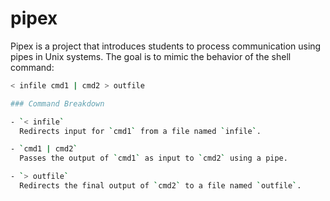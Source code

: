 # pipex
Pipex is a project that introduces students to process communication using pipes in Unix systems. The goal is to mimic the behavior of the shell command:
```bash
< infile cmd1 | cmd2 > outfile

### Command Breakdown

- `< infile`  
  Redirects input for `cmd1` from a file named `infile`.

- `cmd1 | cmd2`  
  Passes the output of `cmd1` as input to `cmd2` using a pipe.

- `> outfile`  
  Redirects the final output of `cmd2` to a file named `outfile`.
